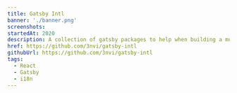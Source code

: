 ```yaml
---
title: Gatsby Intl
banner: './banner.png'
screenshots:
startedAt: 2020
description: A collection of gatsby packages to help when building a multi-language gatsby application. Contains a starter, a theme and a plugin
href: https://github.com/3nvi/gatsby-intl
githubUrl: https://github.com/3nvi/gatsby-intl
tags:
  - React
  - Gatsby
  - i18n
---
```

